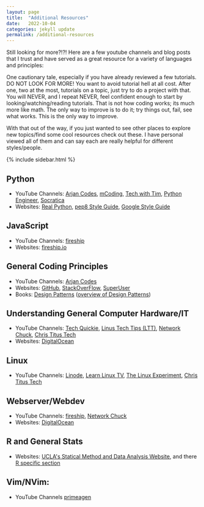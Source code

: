 ```yaml
---
layout: page
title:  "Additional Resources"
date:   2022-10-04
categories: jekyll update
permalink: /additional-resources
---
```


Still looking for more?!?! Here are a few youtube channels and blog posts that I trust and have served as a great resource for a variety of languages and principles:

One cautionary tale, especially if you have already reviewed a few tutorials.
DO NOT LOOK FOR MORE!
You want to avoid tutorial hell at all cost.
After one, two at the most, tutorials on a topic, just try to do a project with that.
You will NEVER, and I repeat NEVER, feel confident enough to start by looking/watching/reading tutorials.
That is not how coding works; its much more like math.
The only way to improve is to do it; try things out, fail, see what works.
This is the only way to improve.

With that out of the way, if you just wanted to see other places to explore new topics/find some cool resources check out these.
I have personal viewed all of them and can say each are really helpful for different styles/people.


{% include sidebar.html %}

## Python
- YouTube Channels: [Arjan Codes][arjan], [mCoding][], [Tech with Tim][twt], [Python Engineer][pyengin], [Socratica][]
- Websites: [Real Python][realpy], [pep8 Style Guide][pep8], [Google Style Guide][gstyle]

## JavaScript
- YouTube Channels: [fireship][fireyt]
- Websites: [fireship.io][fireblog]

## General Coding Principles
- YouTube Channels: [Arjan Codes][arjan]
- Websites: [GitHub][gh-pages], [StackOverFlow][], [SuperUser][]
- Books: [Design Patterns][dp] ([overview of Design Patterns][dpoverview])

## Understanding General Computer Hardware/IT
- YouTube Channels: [Tech Quickie][techq], [Linus Tech Tips (LTT)][LTT], [Network Chuck][], [Chris Titus Tech][CTT]
- Websites: [DigitalOcean][]

## Linux
- YouTube Channels: [Linode][], [Learn Linux TV][linuxtv], [The Linux Experiment][linuxexperiment], [Chris Titus Tech][CTT]

## Webserver/Webdev
- YouTube Channels: [fireship][fireyt], [Network Chuck][]
- Websites: [DigitalOcean][]

## R and General Stats
- Websites: [UCLA's Statical Method and Data Analysis Website][SMDA], and there [R specific section][uclaR]

## Vim/NVim:
- YouTube Channels [primeagen][primeagenyt]


[arjan]: https://www.youtube.com/c/arjancodes "YT: Arjan Codes"
[mCoding]: https://www.youtube.com/c/mCodingWithJamesMurphy "YT: mCoding with James Murphy"
[twt]: https://www.youtube.com/c/TechWithTim "YT: Tech with Tim"
[pyengin]: https://www.youtube.com/c/PythonEngineer  "YT: Python Engineer"
[soractica]: https://www.youtube.com/c/Socratica "YT: Socratic"
[realpy]: https://realpython.com/ "Blog: Real Python"
[gstyle]: https://google.github.io/styleguide/pyguide.html "Google Style Guide"
[pep8]: https://towardsdatascience.com/an-overview-of-the-pep-8-style-guide-5672459c7682 "Pep8 style overview"


[fireyt]: https://www.youtube.com/c/fireship "YT: Fireship"
[fireblog]: https://fireship.io/ "Fireship Website"


[StackOverFlow]: https://stackoverflow.com/ "Blog: StackOverFlow"
[SuperUser]: https://superuser.com/ "Blog: SuperUser"
[dp]: https://www.amazon.com/Design-Patterns-Elements-Reusable-Object-Oriented/dp/0201633612 "Design Patterns"
[dpoverview]: https://refactoring.guru/design-patterns/ "Design Patterns Overview"


[techq]: https://www.youtube.com/c/techquickie "YT: Tech Quickie"
[LTT]: https://www.youtube.com/c/LinusTechTips "YT: Linus Tech Tips"
[Network Chuck]: https://www.youtube.com/c/networkchuck "YT: Network Chuck"
[DigitalOcean]: https://www.digitalocean.com/ "Blog: Digital Ocean"


[Linode]: https://www.youtube.com/c/linode "YT: Linode"
[linuxtv]: https://www.youtube.com/c/learnlinuxtv "YT: Learn Linux TV"
[linuxexperiment]: https://www.youtube.com/c/thelinuxexperiment "YT: The Linux Experiment"
[CTT]: https://www.youtube.com/c/christitustech "YT: Chris Titus Tech"

[primeagenyt]: https://www.youtube.com/c/ThePrimeagen "YT: The Primeagen; Blazingly Fast"
[Socratica]: https://www.youtube.com/c/Socratica "YT: Socratica Python Coding"
[gh-pages]: https://pages.github.com/ "GitHub Pages for Free Webhosting for Static Sites"

[SMDA]: https://stats.oarc.ucla.edu/other/dae/ "UCLA Statical Methods and Data Analytics Examples"
[uclaR]: https://stats.oarc.ucla.edu/R/ "UCLA SMDA: R Specific Section"
